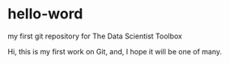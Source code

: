 # hello-word
my first git repository for The Data Scientist Toolbox 


Hi, this is my first work on Git, and, I hope it will be one of many.
